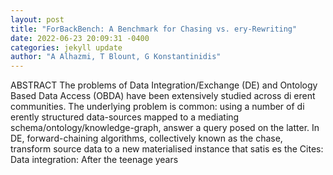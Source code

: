 ```yaml
--- 
layout: post 
title: "ForBackBench: A Benchmark for Chasing vs. ery-Rewriting" 
date: 2022-06-23 20:09:31 -0400 
categories: jekyll update 
author: "A Alhazmi, T Blount, G Konstantinidis" 
--- 
```

ABSTRACT The problems of Data Integration/Exchange (DE) and Ontology Based Data Access (OBDA) have been extensively studied across di erent communities. The underlying problem is common: using a number of di erently structured data-sources mapped to a mediating schema/ontology/knowledge-graph, answer a query posed on the latter. In DE, forward-chaining algorithms, collectively known as the chase, transform source data to a new materialised instance that satis es the Cites: Data integration: After the teenage years